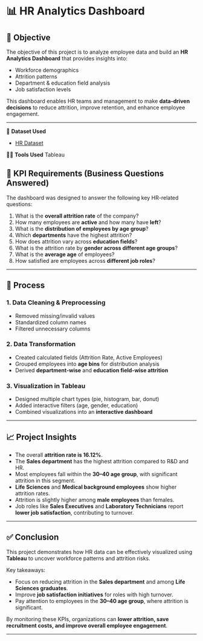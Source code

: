 
# 📊 HR Analytics Dashboard 

## 🎯 Objective  
The objective of this project is to analyze employee data and build an **HR Analytics Dashboard** that provides insights into:  
- Workforce demographics  
- Attrition patterns  
- Department & education field analysis  
- Job satisfaction levels  

This dashboard enables HR teams and management to make **data-driven decisions** to reduce attrition, improve retention, and enhance employee engagement.

---
📂 **Dataset Used** 
- <a href="https://github.com/afrasumi0112-byte/HR-Analytics-Dashboard/blob/main/HR%20Analytics%20data.xlsx">HR Dataset</a>

👨‍💻 **Tools Used** 
           Tableau
           
## 📌 KPI Requirements (Business Questions Answered)  
The dashboard was designed to answer the following key HR-related questions:  
1. What is the **overall attrition rate** of the company?  
2. How many employees are **active** and how many have **left**?  
3. What is the **distribution of employees by age group**?  
4. Which **departments** have the highest attrition?  
5. How does attrition vary across **education fields**?  
6. What is the attrition rate by **gender across different age groups**?  
7. What is the **average age** of employees?  
8. How satisfied are employees across **different job roles**?  

---

## 🔧 Process  

### 1. Data Cleaning & Preprocessing  
- Removed missing/invalid values  
- Standardized column names  
- Filtered unnecessary columns  

### 2. Data Transformation  
- Created calculated fields (Attrition Rate, Active Employees)  
- Grouped employees into **age bins** for distribution analysis  
- Derived **department-wise** and **education field-wise attrition**  

### 3. Visualization in Tableau  
- Designed multiple chart types (pie, histogram, bar, donut)  
- Added interactive filters (age, gender, education)  
- Combined visualizations into an **interactive dashboard**  

---

## 📈 Project Insights  
- The overall **attrition rate is 16.12%**.  
- The **Sales department** has the highest attrition compared to R&D and HR.  
- Most employees fall within the **30–40 age group**, with significant attrition in this segment.  
- **Life Sciences** and **Medical background employees** show higher attrition rates.  
- Attrition is slightly higher among **male employees** than females.  
- Job roles like **Sales Executives** and **Laboratory Technicians** report **lower job satisfaction**, contributing to turnover.  

---

## ✅ Conclusion  
This project demonstrates how HR data can be effectively visualized using **Tableau** to uncover workforce patterns and attrition risks.  

Key takeaways:  
- Focus on reducing attrition in the **Sales department** and among **Life Sciences graduates**.  
- Improve **job satisfaction initiatives** for roles with high turnover.  
- Pay attention to employees in the **30–40 age group**, where attrition is significant.  

By monitoring these KPIs, organizations can **lower attrition, save recruitment costs, and improve overall employee engagement**.  

---

